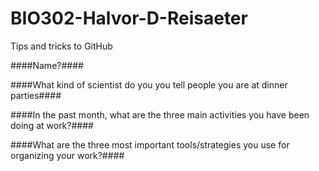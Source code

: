 # BIO302-Halvor-D-Reisaeter
Tips and tricks to GitHub


####Name?####


####What kind of scientist do you you tell people you are at dinner parties####


####In the past month, what are the three main activities you have been doing at work?####


####What are the three most important tools/strategies you use for organizing your work?####


